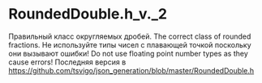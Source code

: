 # RoundedDouble.h_v._2
Правильный класс округляемых дробей. The correct class of rounded fractions. Не используйте типы чисел с плавающей точкой поскольку они вызывают ошибки! Do not use floating point number types as they cause errors!
Последняя версия в https://github.com/tsvigo/json_generation/blob/master/RoundedDouble.h
